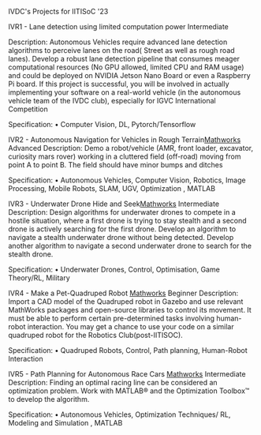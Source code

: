 IVDC's Projects for IITISoC '23


IVR1 -  Lane detection using limited computation power
Intermediate

Description: Autonomous Vehicles require advanced lane detection algorithms to
perceive lanes on the road( Street as well as rough road lanes). Develop a robust
lane detection pipeline that consumes meager computational resources (No GPU
allowed, limited CPU and RAM usage) and could be deployed on NVIDIA Jetson
Nano Board or even a Raspberry Pi board. If this project is successful, you will
be involved in actually implementing your software on a real-world vehicle (in the
autonomous vehicle team of the IVDC club), especially for IGVC International
Competition

Specification:
• Computer Vision, DL, Pytorch/Tensorflow


IVR2 - Autonomous Navigation for Vehicles in Rough Terrain[Mathworks](https://github.com/mathworks/MathWorks-Excellence-in-Innovation/tree/main/projects/Autonomous%20Navigation%20for%20Vehicles%20in%20Rough%20Terrain)
Advanced
Description: Demo a robot/vehicle (AMR, front loader, excavator, curiosity mars
rover) working in a cluttered field (off-road) moving from point A to point B. The
field should have minor bumps and ditches

Specification:
• Autonomous Vehicles, Computer Vision, Robotics, Image Processing, Mobile
Robots, SLAM, UGV, Optimization , MATLAB


IVR3 - Underwater Drone Hide and Seek[Mathworks](https://github.com/mathworks/MathWorks-Excellence-in-Innovation/tree/main/projects/Underwater%20Drone%20Hide%20and%20Seek)
Intermediate
Description: Design algorithms for underwater drones to compete in a hostile
situation, where a first drone is trying to stay stealth and a second drone is actively
searching for the first drone. Develop an algorithm to navigate a stealth underwater
drone without being detected. Develop another algorithm to navigate a second
underwater drone to search for the stealth drone.

Specification:
• Underwater Drones, Control, Optimisation, Game Theory/RL, Military


IVR4 - Make a Pet-Quadruped Robot [Mathworks](https://github.com/chvmp/champ)
Beginner
Description: Import a CAD model of the Quadruped robot in Gazebo and use
relevant MathWorks packages and open-source libraries to control its movement.
It must be able to perform certain pre-determined tasks involving human-robot
interaction. You may get a chance to use your code on a similar quadruped robot
for the Robotics Club(post-IITISOC).

Specification:
• Quadruped Robots, Control, Path planning, Human-Robot Interaction

IVR5 - Path Planning for Autonomous Race Cars [Mathworks](https://github.com/mathworks/MathWorks-Excellence-in-Innovation/tree/main/projects/Path%20Planning%20for%20Autonomous%20Race%20Cars)
Intermediate
Description: Finding an optimal racing line can be considered an optimization
problem. Work with MATLAB® and the Optimization Toolbox™ to develop the
algorithm.

Specification:
• Autonomous Vehicles, Optimization Techniques/ RL, Modeling and Simulation
, MATLAB
